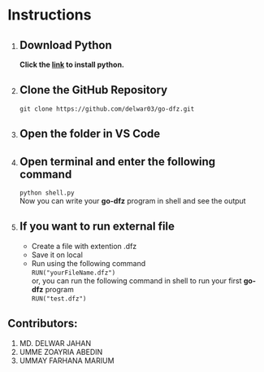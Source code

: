 # Instructions

1. ## Download Python
    **Click the [link](https://www.python.org/downloads/) to install python.**

2. ## Clone the GitHub Repository
    `git clone https://github.com/delwar03/go-dfz.git`

3. ## Open the folder in VS Code
4. ## Open terminal and enter the following command
    `python shell.py`  
    Now you can write your **go-dfz** program in shell and see the output
5. ## If you want to run external file
    - Create a file with extention .dfz
    - Save it on local
    - Run using the following command  
    `RUN("yourFileName.dfz")`  
    or, you can run the following command in shell to run your first **go-dfz** program  
    `RUN("test.dfz")`


## Contributors:

1. MD. DELWAR JAHAN
2. UMME ZOAYRIA ABEDIN
3. UMMAY FARHANA MARIUM
